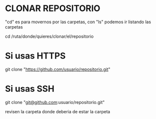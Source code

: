# CLONAR REPOSITORIO
"cd" es para movernos por las carpetas, con "ls" podemos ir listando las carpetas

cd /ruta/donde/quieres/clonar/el/repositorio
# Si usas HTTPS
git clone "https://github.com/usuario/repositorio.git"

# Si usas SSH
git clone "git@github.com:usuario/repositorio.git"


revisen la carpeta donde deberia de estar la carpeta
